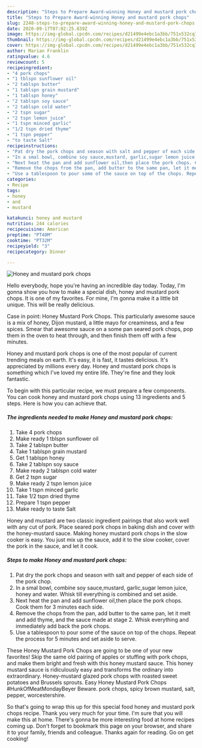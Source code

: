 ```yaml
---
description: "Steps to Prepare Award-winning Honey and mustard pork chops"
title: "Steps to Prepare Award-winning Honey and mustard pork chops"
slug: 2248-steps-to-prepare-award-winning-honey-and-mustard-pork-chops
date: 2020-09-17T07:02:25.839Z
image: https://img-global.cpcdn.com/recipes/d21499e4ebc1a3bb/751x532cq70/honey-and-mustard-pork-chops-recipe-main-photo.jpg
thumbnail: https://img-global.cpcdn.com/recipes/d21499e4ebc1a3bb/751x532cq70/honey-and-mustard-pork-chops-recipe-main-photo.jpg
cover: https://img-global.cpcdn.com/recipes/d21499e4ebc1a3bb/751x532cq70/honey-and-mustard-pork-chops-recipe-main-photo.jpg
author: Marian Franklin
ratingvalue: 4.6
reviewcount: 5
recipeingredient:
- "4 pork chops"
- "1 tblspn sunflower oil"
- "2 tablspn butter"
- "1 tablspn grain mustard"
- "1 tablspn honey"
- "2 tablspn soy sauce"
- "2 tablspn cold water"
- "2 tspn sugar"
- "2 tspn lemon juice"
- "1 tspn minced garlic"
- "1/2 tspn dried thyme"
- "1 tspn pepper"
- "to taste Salt"
recipeinstructions:
- "Pat dry the pork chops and season with salt and pepper of each side of the pork chop."
- "In a smal bowl, combine soy sauce,mustard, garlic,sugar lemon juice, honey and water. Whisk till everything is combined and set aside."
- "Next heat the pan and add sunflower oil,then place the pork chops. Cook them for 3 minutes each side."
- "Remove the chops from the pan, add butter to the same pan, let it melt and add thyme, and the sauce made at stage 2. Whisk everything and immediately add back the pork chops."
- "Use a tablespoon to pour some of the sauce on top of the chops. Repeat the process for 5 minutes and set aside to serve."
categories:
- Recipe
tags:
- honey
- and
- mustard

katakunci: honey and mustard 
nutrition: 244 calories
recipecuisine: American
preptime: "PT40M"
cooktime: "PT32M"
recipeyield: "3"
recipecategory: Dinner

---
```



![Honey and mustard pork chops](https://img-global.cpcdn.com/recipes/d21499e4ebc1a3bb/751x532cq70/honey-and-mustard-pork-chops-recipe-main-photo.jpg)

Hello everybody, hope you're having an incredible day today. Today, I'm gonna show you how to make a special dish, honey and mustard pork chops. It is one of my favorites. For mine, I'm gonna make it a little bit unique. This will be really delicious.

Case in point: Honey Mustard Pork Chops. This particularly awesome sauce is a mix of honey, Dijon mustard, a little mayo for creaminess, and a few spices. Smear that awesome sauce on a some pan seared pork chops, pop them in the oven to heat through, and then finish them off with a few minutes.

Honey and mustard pork chops is one of the most popular of current trending meals on earth. It's easy, it is fast, it tastes delicious. It's appreciated by millions every day. Honey and mustard pork chops is something which I've loved my entire life. They're fine and they look fantastic.


To begin with this particular recipe, we must prepare a few components. You can cook honey and mustard pork chops using 13 ingredients and 5 steps. Here is how you can achieve that.

<!--inarticleads1-->

##### The ingredients needed to make Honey and mustard pork chops:

1. Take 4 pork chops
1. Make ready 1 tblspn sunflower oil
1. Take 2 tablspn butter
1. Take 1 tablspn grain mustard
1. Get 1 tablspn honey
1. Take 2 tablspn soy sauce
1. Make ready 2 tablspn cold water
1. Get 2 tspn sugar
1. Make ready 2 tspn lemon juice
1. Take 1 tspn minced garlic
1. Take 1/2 tspn dried thyme
1. Prepare 1 tspn pepper
1. Make ready to taste Salt


Honey and mustard are two classic ingredient pairings that also work well with any cut of pork. Place seared pork chops in baking dish and cover with the honey-mustard sauce. Making honey mustard pork chops in the slow cooker is easy. You just mix up the sauce, add it to the slow cooker, cover the pork in the sauce, and let it cook. 

<!--inarticleads2-->

##### Steps to make Honey and mustard pork chops:

1. Pat dry the pork chops and season with salt and pepper of each side of the pork chop.
1. In a smal bowl, combine soy sauce,mustard, garlic,sugar lemon juice, honey and water. Whisk till everything is combined and set aside.
1. Next heat the pan and add sunflower oil,then place the pork chops. Cook them for 3 minutes each side.
1. Remove the chops from the pan, add butter to the same pan, let it melt and add thyme, and the sauce made at stage 2. Whisk everything and immediately add back the pork chops.
1. Use a tablespoon to pour some of the sauce on top of the chops. Repeat the process for 5 minutes and set aside to serve.


These Honey Mustard Pork Chops are going to be one of your new favorites! Skip the same old pairing of apples or stuffing with pork chops, and make them bright and fresh with this honey mustard sauce. This honey mustard sauce is ridiculously easy and transforms the ordinary into extraordinary. Honey-mustard glazed pork chops with roasted sweet potatoes and Brussels sprouts. Easy Honey Mustard Pork Chops #HunkOfMeatMondayBeyer Beware. pork chops, spicy brown mustard, salt, pepper, worcestershire. 

So that's going to wrap this up for this special food honey and mustard pork chops recipe. Thank you very much for your time. I'm sure that you will make this at home. There's gonna be more interesting food at home recipes coming up. Don't forget to bookmark this page on your browser, and share it to your family, friends and colleague. Thanks again for reading. Go on get cooking!
